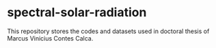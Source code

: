 # spectral-solar-radiation

This repository stores the codes and datasets used in doctoral thesis of Marcus Vinicius Contes Calca.
